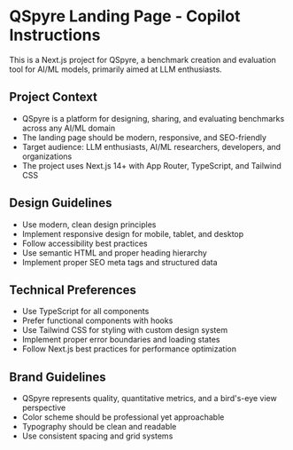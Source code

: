<!-- Use this file to provide workspace-specific custom instructions to Copilot. For more details, visit https://code.visualstudio.com/docs/copilot/copilot-customization#_use-a-githubcopilotinstructionsmd-file -->

# QSpyre Landing Page - Copilot Instructions

This is a Next.js project for QSpyre, a benchmark creation and evaluation tool for AI/ML models, primarily aimed at LLM enthusiasts.

## Project Context
- QSpyre is a platform for designing, sharing, and evaluating benchmarks across any AI/ML domain
- The landing page should be modern, responsive, and SEO-friendly
- Target audience: LLM enthusiasts, AI/ML researchers, developers, and organizations
- The project uses Next.js 14+ with App Router, TypeScript, and Tailwind CSS

## Design Guidelines
- Use modern, clean design principles
- Implement responsive design for mobile, tablet, and desktop
- Follow accessibility best practices
- Use semantic HTML and proper heading hierarchy
- Implement proper SEO meta tags and structured data

## Technical Preferences
- Use TypeScript for all components
- Prefer functional components with hooks
- Use Tailwind CSS for styling with custom design system
- Implement proper error boundaries and loading states
- Follow Next.js best practices for performance optimization

## Brand Guidelines
- QSpyre represents quality, quantitative metrics, and a bird's-eye view perspective
- Color scheme should be professional yet approachable
- Typography should be clean and readable
- Use consistent spacing and grid systems
